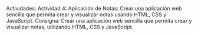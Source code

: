 Actividades:
Actividad 4:
Aplicación de Notas: Crear una aplicación web sencilla que permita crear y visualizar notas usando HTML, CSS y JavaScript.
Consigna: Crear una aplicación web sencilla que permita crear y visualizar notas, utilizando HTML, CSS y JavaScript. 

